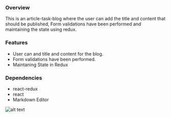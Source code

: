 
### Overview
This is an article-task-blog where the user can add the title and content that should be published, Form validations have been performed and maintaining the state using redux.


### Features
- User can and title and content for the blog.
- Form validations have been performed.
- Maintaning State in Redux

### Dependencies
- react-redux
- react
- Markdown Editor

![alt text](../main/src/screenshots/image1.png)





